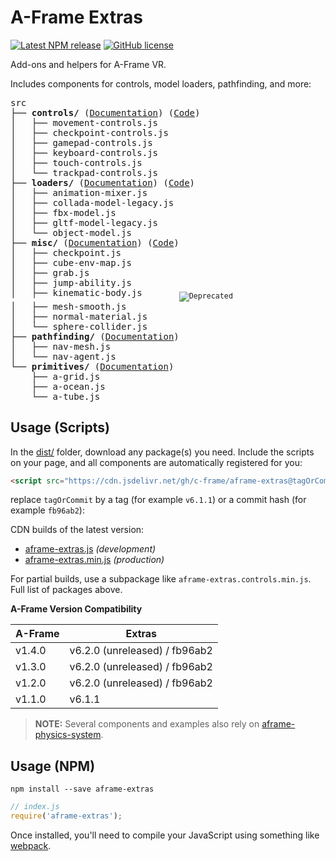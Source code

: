 # A-Frame Extras

[![Latest NPM release](https://img.shields.io/npm/v/aframe-extras.svg)](https://www.npmjs.com/package/aframe-extras)
[![GitHub license](https://img.shields.io/badge/license-MIT-blue.svg)](https://raw.githubusercontent.com/c-frame/aframe-extras/master/LICENSE)

Add-ons and helpers for A-Frame VR.

Includes components for controls, model loaders, pathfinding, and more:

<!-- tree src -I index.js -->

<pre>
src
├── <b>controls/</b> (<a href="https://c-frame.github.io/aframe-extras/src/controls">Documentation</a>) (<a href="https://github.com/c-frame/aframe-extras/tree/master/src/controls">Code</a>)
│   ├── movement-controls.js
│   ├── checkpoint-controls.js
│   ├── gamepad-controls.js
│   ├── keyboard-controls.js
│   ├── touch-controls.js
│   └── trackpad-controls.js
├── <b>loaders/</b> (<a href="https://c-frame.github.io/aframe-extras/src/loaders">Documentation</a>) (<a href="https://github.com/c-frame/aframe-extras/tree/master/src/loaders">Code</a>)
│   ├── animation-mixer.js
│   ├── collada-model-legacy.js
│   ├── fbx-model.js
│   ├── gltf-model-legacy.js
│   └── object-model.js
├── <b>misc/</b> (<a href="https://c-frame.github.io/aframe-extras/src/misc">Documentation</a>) (<a href="https://github.com/c-frame/aframe-extras/tree/master/src/misc">Code</a>)
│   ├── checkpoint.js
│   ├── cube-env-map.js
│   ├── grab.js
│   ├── jump-ability.js
│   ├── kinematic-body.js       <sub><img alt="Deprecated" src="https://img.shields.io/badge/status-deprecated-orange.svg"></sub>
│   ├── mesh-smooth.js
│   ├── normal-material.js
│   └── sphere-collider.js
├── <b>pathfinding/</b> (<a href="/src/pathfinding">Documentation</a>)
│   ├── nav-mesh.js
│   └── nav-agent.js
└── <b>primitives/</b> (<a href="/src/primitives">Documentation</a>)
    ├── a-grid.js
    ├── a-ocean.js
    └── a-tube.js
</pre>

## Usage (Scripts)

In the [dist/](https://github.com/c-frame/aframe-extras/tree/master/dist) folder, download any package(s) you need. Include the scripts on your page, and all components are automatically registered for you:

```html
<script src="https://cdn.jsdelivr.net/gh/c-frame/aframe-extras@tagOrCommit/dist/aframe-extras.min.js"></script>
```

replace `tagOrCommit` by a tag (for example `v6.1.1`) or a commit hash (for example `fb96ab2`):

CDN builds of the latest version:

- [aframe-extras.js](https://cdn.jsdelivr.net/gh/c-frame/aframe-extras@fb96ab2/dist/aframe-extras.js) *(development)*
- [aframe-extras.min.js](https://cdn.jsdelivr.net/gh/c-frame/aframe-extras@fb96ab2/dist/aframe-extras.min.js) *(production)*

For partial builds, use a subpackage like `aframe-extras.controls.min.js`. Full list of packages above.

**A-Frame Version Compatibility**

| A-Frame  | Extras                        |
|----------|-------------------------------|
| v1.4.0   | v6.2.0 (unreleased) / fb96ab2 |
| v1.3.0   | v6.2.0 (unreleased) / fb96ab2 |
| v1.2.0   | v6.2.0 (unreleased) / fb96ab2 |
| v1.1.0   | v6.1.1                        |

> **NOTE:** Several components and examples also rely on [aframe-physics-system](https://github.com/c-frame/aframe-physics-system).

## Usage (NPM)

```
npm install --save aframe-extras
```

```javascript
// index.js
require('aframe-extras');
```

Once installed, you'll need to compile your JavaScript using something like [webpack](https://webpack.js.org).
